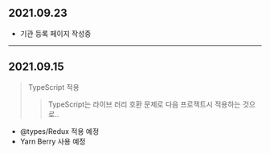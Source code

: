 ## 2021.09.23
- 기관 등록 페이지 작성중
---
## 2021.09.15
> TypeScript 적용
> > TypeScript는 라이브 러리 호환 문제로 다음 프로젝트시 적용하는 것으로..
- @types/Redux 적용 예정
- Yarn Berry 사용 예정
